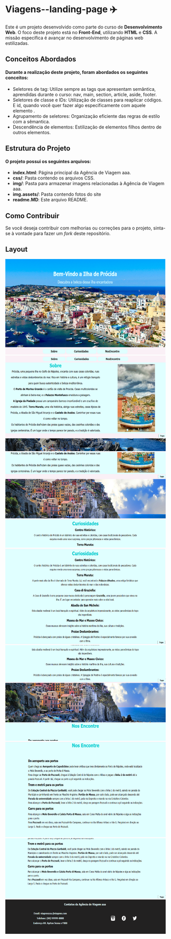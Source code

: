 # Viagens--landing-page :airplane:

Este é um projeto desenvolvido como parte do curso de __Desenvolvimento Web__. O foco deste projeto está no __Front-End__, utilizando __HTML__ e __CSS__. A missão específica é avançar no desenvolvimento de páginas web estilizadas.

## Conceitos Abordados
#### Durante a realização deste projeto, foram abordados os seguintes conceitos:

- Seletores de tag: Utilize sempre as tags que apresentam semântica, aprendidas durante o curso: nav, main, section, article, aside, footer.
- Seletores de classe e IDs: Utilização de classes para reaplicar códigos. E id, quando você quer fazer algo especificamente com aquele elemento .
- Agrupamento de seletores: Organização eficiente das regras de estilo com a sêmantica.
- Descendência de elementos: Estilização de elementos filhos dentro de outros elementos.



## Estrutura do Projeto
#### O projeto possui os seguintes arquivos:

- __index.html__: Página principal da Agência de Viagem aaa.
- __css/__: Pasta contendo os arquivos CSS.
- __img/__: Pasta para armazenar imagens relacionadas à Agência de Viagem aaa.
- __img.assets/__: Pasta contendo fotos do site
- __readme.MD__: Este arquivo README.

## Como Contribuir
Se você deseja contribuir com melhorias ou correções para o projeto, sinta-se à vontade para fazer um _fork_ deste repositório.

## Layout
  
<img src="./assets/imagem1.png" width="600" height="300"  alt="paisagem de Prócida" />

<img src="./assets/imagem2.png" width="600" height="300"  alt="texto sobre e imagens de Prócida" />

<img src="./assets/paralax3.png" width="600" height="300"  alt="imagen de fundo mar e rochas" />

<img src="./assets/imagem4.png" width="600" height="300"  alt="texto com curiosidades de Prócida" />

<img src="./assets/paralax5.png" width="600" height="300"  alt="imagem de fundo com mar e rochas" />

<img src="./assets/imagem6.png" width="600" height="300"  alt="texto como chegar até Prócida" />

<img src="./assets/rodape7.png" width="600" height="300"  alt="rodapé com contatos e redes sociais" />
